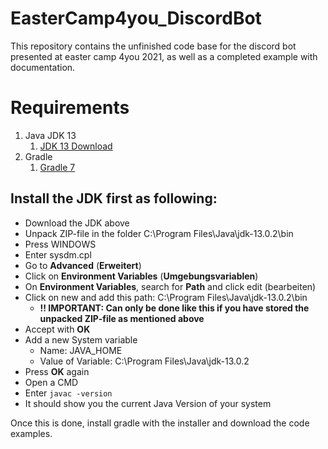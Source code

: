 # EasterCamp4you_DiscordBot
This repository contains the unfinished code base for the discord bot presented at easter camp 4you 2021, as well as a completed example with documentation.

# Requirements

1. Java JDK 13
    1. [JDK 13 Download](https://download.java.net/java/GA/jdk13.0.2/d4173c853231432d94f001e99d882ca7/8/GPL/openjdk-13.0.2_windows-x64_bin.zip)
1. Gradle
    1. [Gradle 7](https://gradle.org/next-steps/?version=7.0&format=all)


## Install the JDK first as following:

* Download the JDK above
* Unpack ZIP-file in the folder C:\Program Files\Java\jdk-13.0.2\bin
* Press WINDOWS
* Enter sysdm.cpl
* Go to **Advanced** (**Erweitert**)
* Click on **Environment Variables** (**Umgebungsvariablen**)
* On **Environment Variables**, search for **Path** and click edit (bearbeiten)
* Click on new and add this path: C:\Program Files\Java\jdk-13.0.2\bin 
    * **!! IMPORTANT: Can only be done like this if you have stored the unpacked ZIP-file as mentioned above**
* Accept with **OK**
* Add a new System variable
    * Name: JAVA_HOME
    * Value of Variable: C:\Program Files\Java\jdk-13.0.2
* Press **OK** again
* Open a CMD
* Enter `javac -version` 
* It should show you the current Java Version of your system

Once this is done, install gradle with the installer and download the code examples.

